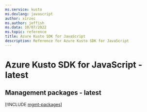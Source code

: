 ```yaml
---
ms.service: kusto
ms.devlang: javascript
author: xirzec
ms.author: jeffish
ms.data: 10/07/2022
ms.topic: reference
title: Azure Kusto SDK for JavaScript
description: Reference for Azure Kusto SDK for JavaScript
---
```

# Azure Kusto SDK for JavaScript - latest

## Management packages - latest
[!INCLUDE [mgmt-packages](kusto-mgmt-index.md)]